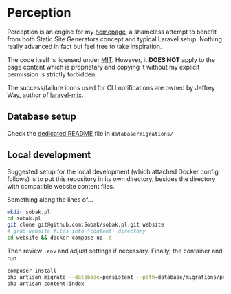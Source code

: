 # Perception

Perception is an engine for my [homepage], a shameless attempt to benefit from both
Static Site Generators concept and typical Laravel setup. Nothing really advanced
in fact but feel free to take inspiration.

The code itself is licensed under [MIT](LICENSE.md). However, it **DOES NOT** apply
to the page content which is proprietary and copying it without my explicit permission
is strictly forbidden.

The success/failure icons used for CLI notifications are owned by Jeffrey Way, author
of [laravel-mix](https://github.com/JeffreyWay/laravel-mix).

## Database setup

Check the [dedicated README](database/migrations/README.md) file in `database/migrations/`

## Local development

Suggested setup for the local development (which attached Docker config follows) is to put
this repository in its own directory, besides the directory with compatible website content
files.

Something along the lines of...

```sh
mkdir sobak.pl
cd sobak.pl
git clone git@github.com:Sobak/sobak.pl.git website
# grab website files into "content' directory
cd website && docker-compose up -d
```

Then review `.env` and adjust settings if necessary. Finally, the container and run

```sh
composer install
php artisan migrate --database=persistent --path=database/migrations/persistent/
php artisan content:index
```

[homepage]: http://sobak.pl
